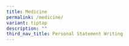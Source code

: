 ```yaml
---
title: Medicine
permalink: /medicine/
variant: tiptap
description: ""
third_nav_title: Personal Statement Writing
---
```

